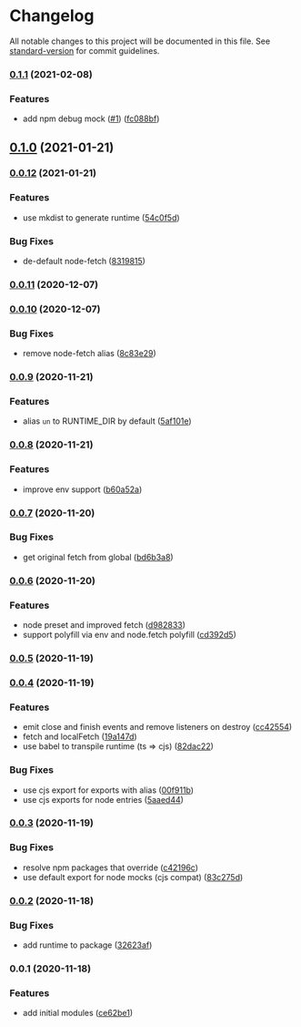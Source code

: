 # Changelog

All notable changes to this project will be documented in this file. See [standard-version](https://github.com/conventional-changelog/standard-version) for commit guidelines.

### [0.1.1](https://github.com/nuxt-contrib/un/compare/v0.1.0...v0.1.1) (2021-02-08)


### Features

* add npm debug mock ([#1](https://github.com/nuxt-contrib/un/issues/1)) ([fc088bf](https://github.com/nuxt-contrib/un/commit/fc088bfc8c1313bfef5f9ab50ce03eabfc326018))

## [0.1.0](https://github.com/nuxt-contrib/un/compare/v0.0.12...v0.1.0) (2021-01-21)

### [0.0.12](https://github.com/nuxt-contrib/un/compare/v0.0.11...v0.0.12) (2021-01-21)


### Features

* use mkdist to generate runtime ([54c0f5d](https://github.com/nuxt-contrib/un/commit/54c0f5d24d4c85698746e37110ad9859e6a0aa26))


### Bug Fixes

* de-default node-fetch ([8319815](https://github.com/nuxt-contrib/un/commit/83198153381e4c33a22c02f838524bc9d1804f8f))

### [0.0.11](https://github.com/nuxt-contrib/un/compare/v0.0.10...v0.0.11) (2020-12-07)

### [0.0.10](https://github.com/nuxt-contrib/un/compare/v0.0.9...v0.0.10) (2020-12-07)


### Bug Fixes

* remove node-fetch alias ([8c83e29](https://github.com/nuxt-contrib/un/commit/8c83e29b2d8fd1be810d8490ab873b417b101a08))

### [0.0.9](https://github.com/nuxt-contrib/un/compare/v0.0.8...v0.0.9) (2020-11-21)


### Features

* alias `un` to RUNTIME_DIR by default ([5af101e](https://github.com/nuxt-contrib/un/commit/5af101ef9ded3c3ffafc66fe02f2fd005503fdf5))

### [0.0.8](https://github.com/nuxt-contrib/un/compare/v0.0.7...v0.0.8) (2020-11-21)


### Features

* improve env support ([b60a52a](https://github.com/nuxt-contrib/un/commit/b60a52a55032824cd46337b2887b9bffa4f35944))

### [0.0.7](https://github.com/nuxt-contrib/un/compare/v0.0.6...v0.0.7) (2020-11-20)


### Bug Fixes

* get original fetch from global ([bd6b3a8](https://github.com/nuxt-contrib/un/commit/bd6b3a8d016a864423ee4b74e2c8dda537e89bf7))

### [0.0.6](https://github.com/nuxt-contrib/un/compare/v0.0.5...v0.0.6) (2020-11-20)


### Features

* node preset and improved fetch ([d982833](https://github.com/nuxt-contrib/un/commit/d98283339b2ab8c78c4cda6932e25e49b8d05bde))
* support polyfill via env and node.fetch polyfill ([cd392d5](https://github.com/nuxt-contrib/un/commit/cd392d5c5711927cca3ea6f5725c73407be9b21f))

### [0.0.5](https://github.com/nuxt-contrib/un/compare/v0.0.4...v0.0.5) (2020-11-19)

### [0.0.4](https://github.com/nuxt-contrib/un/compare/v0.0.3...v0.0.4) (2020-11-19)


### Features

* emit close and finish events and remove listeners on destroy ([cc42554](https://github.com/nuxt-contrib/un/commit/cc42554c1579ea48910a75aec7e70103f01087a2))
* fetch and localFetch ([19a147d](https://github.com/nuxt-contrib/un/commit/19a147dfb707594e33adcab54f4852e9a7dce8bc))
* use babel to transpile runtime (ts => cjs) ([82dac22](https://github.com/nuxt-contrib/un/commit/82dac22e6eea20bdd9e99e9351db800f9753322a))


### Bug Fixes

* use cjs export for exports with alias ([00f911b](https://github.com/nuxt-contrib/un/commit/00f911b9adfeb5b44971585d03e7e23fc3cce8de))
* use cjs exports for node entries ([5aaed44](https://github.com/nuxt-contrib/un/commit/5aaed44d2878ad42f63e327b10894382e9314351))

### [0.0.3](https://github.com/nuxt-contrib/un/compare/v0.0.2...v0.0.3) (2020-11-19)


### Bug Fixes

* resolve npm packages that override ([c42196c](https://github.com/nuxt-contrib/un/commit/c42196c1376a7215a42e23fee1c5d87e9f81d9af))
* use default export for node mocks (cjs compat) ([83c275d](https://github.com/nuxt-contrib/un/commit/83c275db644ed6b9faf5991cd75fe73e2c51e387))

### [0.0.2](https://github.com/nuxt-contrib/un/compare/v0.0.1...v0.0.2) (2020-11-18)


### Bug Fixes

* add runtime to package ([32623af](https://github.com/nuxt-contrib/un/commit/32623afbfce8a6280e391cc5e59efa2efad9a6db))

### 0.0.1 (2020-11-18)


### Features

* add initial modules ([ce62be1](https://github.com/nuxt-contrib/un/commit/ce62be12edb637effd99412c1e6f07529a53116f))
